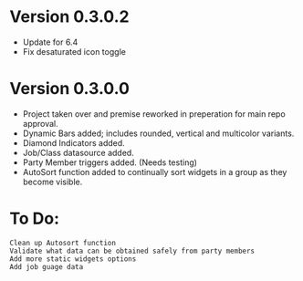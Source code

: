 # Version 0.3.0.2
- Update for 6.4
- Fix desaturated icon toggle

# Version 0.3.0.0
- Project taken over and premise reworked in preperation for main repo approval.
- Dynamic Bars added; includes rounded, vertical and multicolor variants.
- Diamond Indicators added.
- Job/Class datasource added.
- Party Member triggers added. (Needs testing)
- AutoSort function added to continually sort widgets in a group as they become visible.

# To Do: 
	Clean up Autosort function
	Validate what data can be obtained safely from party members
	Add more static widgets options
	Add job guage data